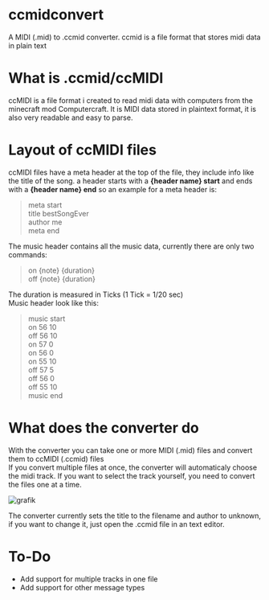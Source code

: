 # ccmidconvert
A MIDI (.mid) to .ccmid converter. ccmid is a file format that stores midi data in plain text

# What is .ccmid/ccMIDI
ccMIDI is a file format i created to read midi data with computers from the minecraft mod Computercraft. It is MIDI data stored in plaintext format, it is also very readable and easy to parse.

# Layout of ccMIDI files
ccMIDI files have a meta header at the top of the file, they include info like the title of the song. a header starts with a **{header name} start** and ends with a **{header name} end** so an example for a meta header is:

> meta start  
> title bestSongEver  
> author me  
> meta end  

The music header contains all the music data, currently there are only two commands:

> on {note} {duration}  
> off {note} {duration}  

The duration is measured in Ticks (1 Tick = 1/20 sec)  
Music header look like this:

> music start  
> on 56 10  
> off 56 10  
> on 57 0  
> on 56 0  
> on 55 10  
> off 57 5  
> off 56 0  
> off 55 10  
> music end  

# What does the converter do

With the converter you can take one or more MIDI (.mid) files and convert them to ccMIDI (.ccmid) files  
If you convert multiple files at once, the converter will automaticaly choose the midi track. If you want to select the track yourself, you need to convert the files one at a time.

![grafik](https://user-images.githubusercontent.com/78087018/184494254-416d1ead-7ce5-43a2-b364-f829591726c6.png)

The converter currently sets the title to the filename and author to unknown, if you want to change it, just open the .ccmid file in an text editor.  

# To-Do

- Add support for multiple tracks in one file  
- Add support for other message types
